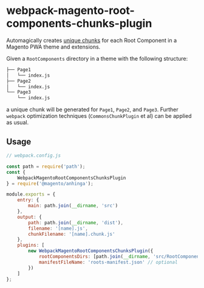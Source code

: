 # webpack-magento-root-components-chunks-plugin

Automagically creates [unique
chunks](https://webpack.js.org/guides/code-splitting/) for each Root Component
in a Magento PWA theme and extensions.

Given a `RootComponents` directory in a theme with the following structure:

```sh
├── Page1
│   └── index.js
├── Page2
│   └── index.js
└── Page3
    └── index.js
```

a unique chunk will be generated for `Page1`, `Page2`, and `Page3`. Further
`webpack` optimization techniques (`CommonsChunkPlugin` et al) can be applied as
usual.

## Usage

```js
// webpack.config.js

const path = require('path');
const {
    WebpackMagentoRootComponentsChunksPlugin
} = require('@magento/anhinga');

module.exports = {
    entry: {
        main: path.join(__dirname, 'src')
    },
    output: {
        path: path.join(__dirname, 'dist'),
        filename: '[name].js',
        chunkFilename: '[name].chunk.js'
    },
    plugins: [
        new WebpackMagentoRootComponentsChunksPlugin({
            rootComponentsDirs: [path.join(__dirname, 'src/RootComponents')], // optional
            manifestFileName: 'roots-manifest.json' // optional
        })
    ]
};
```
